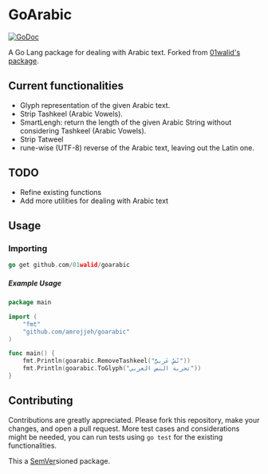
# GoArabic
[![GoDoc](https://godoc.org/github.com/amrojjeh/goarabic?status.svg)](https://godoc.org/github.com/amrojjeh/goarabic)

A Go Lang package for dealing with Arabic text. Forked from [01walid's package](github.com/01walid/goarabic).

## Current functionalities
- Glyph representation of the given Arabic text.
- Strip Tashkeel (Arabic Vowels).
- SmartLengh: return the length of the given Arabic String without considering Tashkeel (Arabic Vowels).
- Strip Tatweel
- rune-wise (UTF-8) reverse of the Arabic text, leaving out the Latin one.

## TODO
- Refine existing functions
- Add more utilities for dealing with Arabic text

## Usage

### Importing
```go
go get github.com/01walid/goarabic
```
##### Example Usage
```go
package main

import (
    "fmt"
    "github.com/amrojjeh/goarabic"
)

func main() {
    fmt.Println(goarabic.RemoveTashkeel("نًصٌ عَربيُّ"))
    fmt.Println(goarabic.ToGlyph("تجربة النص العربي"))
}

```

## Contributing
Contributions are greatly appreciated. Please fork this repository, make your changes, and open a pull request. More test cases and considerations might be needed, you can run tests using `go test` for the existing functionalities.

This a [SemVer](http://semver.org/)sioned package.
